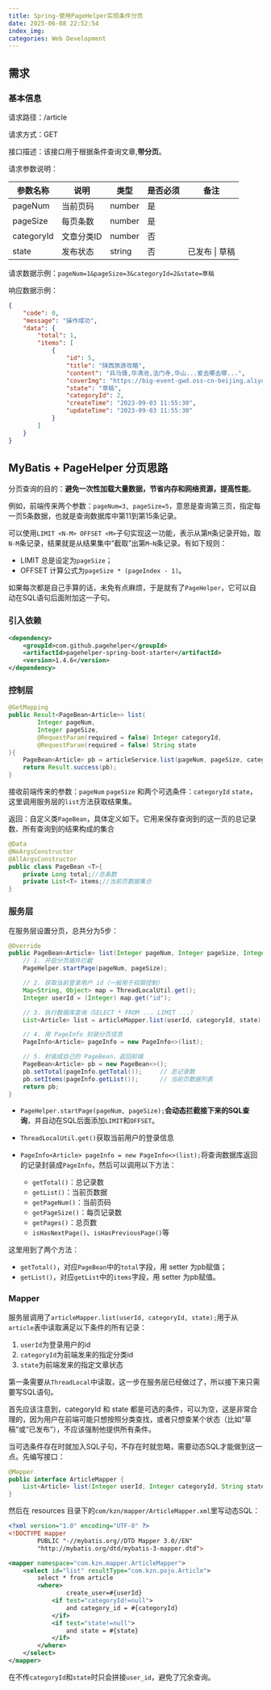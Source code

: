 ```yaml
---
title: Spring-使用PageHelper实现条件分页
date: 2025-06-08 22:52:54
index_img:
categories: Web Development
---
```


## 需求

### 基本信息

请求路径：/article

请求方式：GET

接口描述：该接口用于根据条件查询文章,**带分页**。

请求参数说明：

| 参数名称   | 说明       | 类型   | 是否必须 | 备注           | 
| ---------- | ---------- | ------ | -------- | -------------- | 
| pageNum    | 当前页码   | number | 是       |                | 
| pageSize   | 每页条数   | number | 是       |                | 
| categoryId | 文章分类ID | number | 否       |                | 
| state      | 发布状态   | string | 否       | 已发布 \| 草稿 | 

请求数据示例：`pageNum=1&pageSize=3&categoryId=2&state=草稿`

响应数据示例：

```json
{
    "code": 0,
    "message": "操作成功",
    "data": {
        "total": 1,
        "items": [
            {
                "id": 5,
                "title": "陕西旅游攻略",
                "content": "兵马俑,华清池,法门寺,华山...爱去哪去哪...",
                "coverImg": "https://big-event-gwd.oss-cn-beijing.aliyuncs.com/9bf1cf5b-1420-4c1b-91ad-e0f4631cbed4.png",
                "state": "草稿",
                "categoryId": 2,
                "createTime": "2023-09-03 11:55:30",
                "updateTime": "2023-09-03 11:55:30"
            }
        ]
    }
}
```

## MyBatis + PageHelper 分页思路



分页查询的目的：**避免一次性加载大量数据，节省内存和网络资源，提高性能**。

例如，前端传来两个参数：`pageNum=3, pageSize=5`，意思是查询第三页，指定每一页5条数据，也就是查询数据库中第11到第15条记录。

可以使用`LIMIT <N-M> OFFSET <M>`子句实现这一功能，表示从第`M`条记录开始，取`N-M`条记录，结果就是从结果集中“截取”出第`M~N`条记录。有如下规则：

- LIMIT 总是设定为`pageSize`；
- OFFSET 计算公式为`pageSize * (pageIndex - 1)`。

如果每次都是自己手算的话，未免有点麻烦，于是就有了`PageHelper`，它可以自动在SQL语句后面附加这一子句。

### 引入依赖

```xml
<dependency>
    <groupId>com.github.pagehelper</groupId>
    <artifactId>pagehelper-spring-boot-starter</artifactId>
    <version>1.4.6</version>
</dependency>
```

### 控制层

```java
@GetMapping
public Result<PageBean<Article>> list(
        Integer pageNum,
        Integer pageSize,
        @RequestParam(required = false) Integer categoryId,
        @RequestParam(required = false) String state
){
    PageBean<Article> pb = articleService.list(pageNum, pageSize, categoryId, state);
    return Result.success(pb);
}
```

接收前端传来的参数：`pageNum` `pageSize` 和两个可选条件：`categoryId` `state`，这里调用服务层的`list`方法获取结果集。

返回：自定义类`PageBean`，具体定义如下。它用来保存查询到的这一页的总记录数、所有查询到的结果构成的集合

```java
@Data
@NoArgsConstructor
@AllArgsConstructor
public class PageBean <T>{
    private Long total;//总条数
    private List<T> items;//当前页数据集合
}
```

### 服务层

在服务层设置分页，总共分为5步：

```java
@Override
public PageBean<Article> list(Integer pageNum, Integer pageSize, Integer categoryId, String state) {
    // 1. 开启分页插件拦截
    PageHelper.startPage(pageNum, pageSize);

    // 2. 获取当前登录用户 id（一般用于权限控制）
    Map<String, Object> map = ThreadLocalUtil.get();
    Integer userId = (Integer) map.get("id");

    // 3. 执行数据库查询（SELECT * FROM ... LIMIT ...）
    List<Article> list = articleMapper.list(userId, categoryId, state);

    // 4. 用 PageInfo 封装分页信息
    PageInfo<Article> pageInfo = new PageInfo<>(list);

    // 5. 封装成自己的 PageBean，返回前端
    PageBean<Article> pb = new PageBean<>();
    pb.setTotal(pageInfo.getTotal());     // 总记录数
    pb.setItems(pageInfo.getList());      // 当前页数据列表
    return pb;
}

```

- `PageHelper.startPage(pageNum, pageSize);`**会动态拦截接下来的SQL查询**，并自动在SQL后面添加`LIMIT`和`OFFSET`。

- `ThreadLocalUtil.get()`获取当前用户的登录信息
- `PageInfo<Article> pageInfo = new PageInfo<>(list);`将查询数据库返回的记录封装成`PageInfo`，然后可以调用以下方法：
  - `getTotal()`：总记录数
  - `getList()`：当前页数据
  - `getPageNum()`：当前页码
  - `getPageSize()`：每页记录数
  - `getPages()`：总页数
  - `isHasNextPage()`、`isHasPreviousPage()`等

这里用到了两个方法：

- `getTotal()`，对应`PageBean`中的`total`字段，用 setter 为pb赋值；
- `getList()`，对应`getList`中的`items`字段，用 setter 为pb赋值。

### Mapper

服务层调用了`articleMapper.list(userId, categoryId, state);`用于从`article`表中读取满足以下条件的所有记录：

1. `userId`为登录用户的id
2. `categoryId`为前端发来的指定分类id
3. `state`为前端发来的指定文章状态

第一条需要从`ThreadLocal`中读取，这一步在服务层已经做过了，所以接下来只需要写SQL语句。

首先应该注意到，categoryId 和 state 都是可选的条件，可以为空，这是非常合理的，因为用户在前端可能只想按照分类查找，或者只想查某个状态（比如“草稿”或“已发布”），不应该强制他提供所有条件。

当可选条件存在时就加入SQL子句，不存在时就忽略，需要动态SQL才能做到这一点。先编写接口：

```java
@Mapper
public interface ArticleMapper {
    List<Article> list(Integer userId, Integer categoryId, String state);
}
```

然后在 resources 目录下的`com/kzn/mapper/ArticleMapper.xml`里写动态SQL：

```xml
<?xml version="1.0" encoding="UTF-8" ?>
<!DOCTYPE mapper
        PUBLIC "-//mybatis.org//DTD Mapper 3.0//EN"
        "http://mybatis.org/dtd/mybatis-3-mapper.dtd">

<mapper namespace="com.kzn.mapper.ArticleMapper">
    <select id="list" resultType="com.kzn.pojo.Article">
        select * from article
        <where>
                create_user=#{userId}
            <if test="categoryId!=null">
                and category_id = #{categoryId}
            </if>
            <if test="state!=null">
                and state = #{state}
            </if>
        </where>
    </select>
</mapper>
```

在不传`categoryId`和`state`时只会拼接`user_id`，避免了冗余查询。







